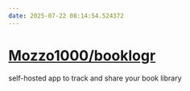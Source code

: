 ```yaml
---
date: 2025-07-22 08:14:54.524372
---
```


# [Mozzo1000/booklogr](https://github.com/Mozzo1000/booklogr)

self-hosted app to track and share your book library